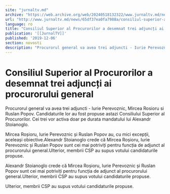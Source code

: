 ```yaml
---
site: "jurnaltv.md"
archive: "https://web.archive.org/web/20240518132322/www.jurnaltv.md/news/65df37ea0fa7988a/consiliul-superior-al-procurorilor-a-desemnat-trei-adjuncti-ai-procurorului-general.html"
url: "http://www.jurnaltv.md/news/65df37ea0fa7988a/consiliul-superior-al-procurorilor-a-desemnat-trei-adjuncti-ai-procurorului-general.html"
language: ro
title: "Consiliul Superior al Procurorilor a desemnat trei adjuncți ai procurorului general"
publication: '[[JurnalTV]]'
published: '2019-12-06'
section: novosti
description: "Procurorul general va avea trei adjuncti - Iurie Perevoznic, Mircea Rosioru si Ruslan Popov. Candidaturile lor au fost propuse astazi Consiliului Superior al Procurorilor. Cei trei vor activa doar pe durata mandatului lui Alexandr Stoianoglo."
---
```


# Consiliul Superior al Procurorilor a desemnat trei adjuncți ai procurorului general

Procurorul general va avea trei adjuncti - Iurie Perevoznic, Mircea Rosioru si Ruslan Popov. Candidaturile lor au fost propuse astazi Consiliului Superior al Procurorilor. Cei trei vor activa doar pe durata mandatului lui Alexandr Stoianoglo.

Mircea Roșioru, Iurie Perevoznic și Ruslan Popov au, cu mici excepții, aceleași obiective.Alexandr Stoianoglo crede că Mircea Roșioru, Iurie Perevoznic și Ruslan Popov sunt cei mai potriviți pentru funcția de adjunct al procurorului general.Ulterior, membrii CSP au supus votului candidaturile propuse.

Alexandr Stoianoglo crede că Mircea Roșioru, Iurie Perevoznic și Ruslan Popov sunt cei mai potriviți pentru funcția de adjunct al procurorului general.Ulterior, membrii CSP au supus votului candidaturile propuse.

Ulterior, membrii CSP au supus votului candidaturile propuse.